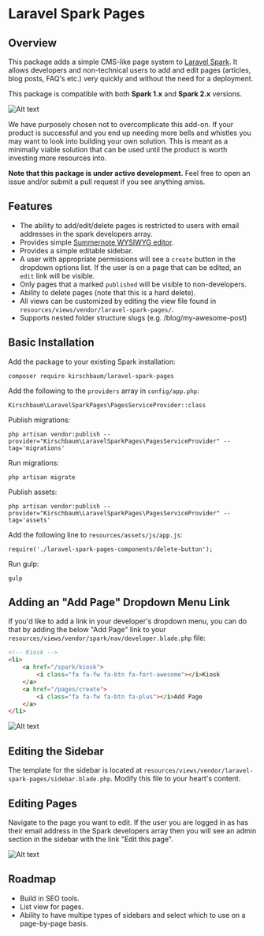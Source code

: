 # Laravel Spark Pages


## Overview

This package adds a simple CMS-like page system to [Laravel Spark](https://spark.laravel.com/ "Laravel Spark"). It allows developers and non-technical users to add and edit pages (articles, blog posts, FAQ's etc.) very quickly and without the need for a deployment.

This package is compatible with both **Spark 1.x** and  **Spark 2.x** versions.

![Alt text](https://www.dropbox.com/s/5z0xr3hotkd9xt5/laravel-spark-pages.png?raw=1)

We have purposely chosen not to overcomplicate this add-on. If your product is successful and you end up needing more bells and whistles you may want to look into building your own solution. This is meant as a minimally viable solution that can be used until the product is worth investing more resources into.

**Note that this package is under active development.** Feel free to open an issue and/or submit a pull request if you see anything amiss.

## Features

* The ability to add/edit/delete pages is restricted to users with email addresses in the spark developers array.
* Provides simple [Summernote WYSIWYG editor](http://summernote.org/ "Summernote WYSIWYG editor").
* Provides a simple editable sidebar.
* A user with appropriate permissions will see a `create` button in the dropdown options list. If the user is on a page that can be edited, an `edit` link will be visible.
* Only pages that a marked `published` will be visible to non-developers.
* Ability to delete pages (note that this is a hard delete).
* All views can be customized by editing the view file found in `resources/views/vendor/laravel-spark-pages/`.
* Supports nested folder structure slugs (e.g. /blog/my-awesome-post)

## Basic Installation

Add the package to your existing Spark installation:

```
composer require kirschbaum/laravel-spark-pages
```

Add the following to the `providers` array in `config/app.php`:

```
Kirschbaum\LaravelSparkPages\PagesServiceProvider::class
```

Publish migrations:

```
php artisan vendor:publish --provider="Kirschbaum\LaravelSparkPages\PagesServiceProvider" --tag='migrations'
```

Run migrations:

```
php artisan migrate
```

Publish assets:

```
php artisan vendor:publish --provider="Kirschbaum\LaravelSparkPages\PagesServiceProvider" --tag='assets'
```

Add the following line to `resources/assets/js/app.js`:

```
require('./laravel-spark-pages-components/delete-button');
```

Run gulp:

```
gulp
```

## Adding an "Add Page" Dropdown Menu Link

If you'd like to add a link in your developer's dropdown menu, you can do that by adding the below "Add Page" link to your
`resources/views/vendor/spark/nav/developer.blade.php` file:

```html
<!-- Kiosk -->
<li>
    <a href="/spark/kiosk">
        <i class="fa fa-fw fa-btn fa-fort-awesome"></i>Kiosk
    </a>
    <a href="/pages/create">
        <i class="fa fa-fw fa-btn fa-plus"></i>Add Page
    </a>
</li>
```
![Alt text](https://www.dropbox.com/s/hhlf8bsnld1t2xl/Screenshot%202016-09-18%2013.00.59.png?raw=1)

## Editing the Sidebar

The template for the sidebar is located at `resources/views/vendor/laravel-spark-pages/sidebar.blade.php`. Modify this file to your heart's content. 


## Editing Pages

Navigate to the page you want to edit. If the user you are logged in as has their email address in the Spark developers array then you will see an admin section in the sidebar with the link "Edit this page".

![Alt text](https://www.dropbox.com/s/g6cgmvl5u6ulxkw/Screenshot%202016-09-18%2013.04.27.png?raw=1)


## Roadmap
* Build in SEO tools.
* List view for pages.
* Ability to have multipe types of sidebars and select which to use on a page-by-page basis.
